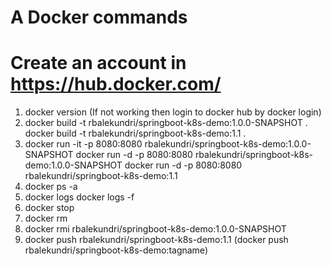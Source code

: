 # A Docker commands
# Create an account in https://hub.docker.com/
1. docker version  (If not working then login to docker hub by docker login)
2. docker build -t rbalekundri/springboot-k8s-demo:1.0.0-SNAPSHOT .
   docker build -t rbalekundri/springboot-k8s-demo:1.1 .
3. docker run -it -p 8080:8080 rbalekundri/springboot-k8s-demo:1.0.0-SNAPSHOT
   docker run -d -p 8080:8080 rbalekundri/springboot-k8s-demo:1.0.0-SNAPSHOT
   docker run -d -p 8080:8080 rbalekundri/springboot-k8s-demo:1.1
4. docker ps -a
5. docker logs <container-id>
   docker logs -f <container-id>
6. docker stop <container-id>
7. docker rm <container-id>
8. docker rmi rbalekundri/springboot-k8s-demo:1.0.0-SNAPSHOT
9. docker push rbalekundri/springboot-k8s-demo:1.1  (docker push rbalekundri/springboot-k8s-demo:tagname)

